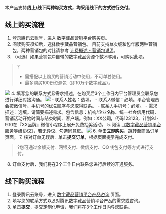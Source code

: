 本产品支持**线上/线下两种购买方式，均采用线下的方式进行交付**。

## 线上购买流程
1. 登录腾讯云账号，进入 [数字藏品营销平台购买页](https://buy.cloud.tencent.com/nft)。
2. 阅读购买须知后，选择数字藏品营销包。
	目前支持单次版和包年版两种营销包，两种营销包的对比请参考 [计费概述 - 营销包说明](https://cloud.tencent.com/document/product/1536/74915#.E8.90.A5.E9.94.80.E5.8C.85.E8.AF.B4.E6.98.8E)。
3. （可选）如果营销包中自带的数字藏品资源个数不够用，可购买此项。
>?
>- 需搭配以上购买的营销活动中使用，不可单独使用。
>- 最多购买100份资源包（即10万个数字藏品）。
>
![](https://qcloudimg.tencent-cloud.cn/raw/6fb625bf8f8ab623cd0ea7ec72047d08.png)
4. 填写您的联系方式及需求描述，在购买后3个工作日内平台管理员会联系您进行详细对接沟通。
![](https://qcloudimg.tencent-cloud.cn/raw/155f91aeece2962f12eac5a7a4176bac.png)
	- 联系人姓名：选填。
	- 联系人微信：必填。平台管理员会按微信号、手机号的优先顺序与您取得联系。
	- 联系人手机号：必填。
	- 需求描述：选填。请简要描述需求。包含信息：机构/企业名称、统一社会信用代码、营销活动开始时间与结束时间、客户端。例如：XX公司，代码123123，计划9.1-9.10在『XX品牌』微信小程序上展开免费抽奖活动。
5. 阅读 [《数字藏品营销平台服务等级协议》](https://cloud.tencent.com/document/product/1536/77787)，若无异议，勾选同意框。
![](https://qcloudimg.tencent-cloud.cn/raw/1a16870cde6d9acd2b3f353ad618434c.png)
6. 单击**立即购买**，跳转至商品订单页面。
7. 核对订单无误后，单击**提交订单**，根据页面提示完成支付。
>?您可通过余额支付、网银支付、微信支付、QQ 钱包支付等方式进行支付。
>
8. 订单支付后，我们将在3个工作日内联系您进行后续的开通服务。



## 线下购买流程
1. 登录腾讯云账号，进入 [数字藏品营销平台产品咨询](https://wj.qq.com/s2/10123281/072e) 页面。
2. 填写您的联系方式以及对腾讯数字藏品营销平台产品的需求或咨询。
3. 单击**提交**，提交定制化申请，我们将在3个工作日内与您联系。
